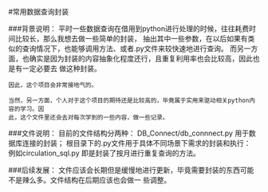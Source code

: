 #常用数据查询封装

###背景说明：
    平时一些数据查询在借用到python进行处理的时候，往往耗费时间比较长，那么我想去做一些简单的封装，
    抽出其中一些参数，在以后如果有类似的查询情况下，也能够调用方法、或者.py文件来较快速地进行查询。
    而另一方面，也确实是因为封装的内容抽象化程度还行，且重复利用率也会比较高，因此也是有一定必要去
    做这种封装。
    
    因此，这个项目会非常接地气的。
    
    当然，另一方面，个人对于这个项目的期待还是比较高的，毕竟属于实用来驱动相关python内容的学习。因
    此，这个文件里还会去对每次学到的一些内容，做一些记录。
    
###文件说明：
    目前的文件结构分两种：
    DB_Connect/db_connnect.py 用于数据库连接的封装；
    根目录下的.py文件用于具体不同场景下需求的封装和执行：
        例如circulation_sql.py 即是封装了按月进行重复查询的方法。

###后续发展：
    文件应该会长期但是缓慢地进行更新，毕竟需要封装的东西可能不是辣么多。文件结构在后期应该也会做一
    些调整。
    